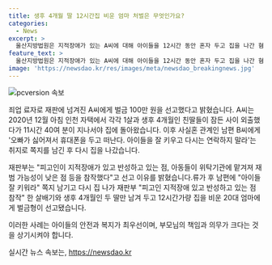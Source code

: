 ```yaml
---
title: 생후 4개월 딸 12시간집 비운 엄마 처벌은 무엇인가요?
categories:
  - News
excerpt: >
  울산지방법원은 지적장애가 있는 A씨에 대해 아이들을 12시간 동안 혼자 두고 집을 나간 혐의로 벌금 100만 원을 선고했다. A씨는 남편에게 아이들을 잘 키우라는 쪽지를 남기고 집을 떠났으며, 이로 인해 아이들은 15분 동안 아빠 없는 상황을 경험했다. 재판부는 A씨의 지적장애와 반성을 고려했지만, 범행 동기와 정황을 고려해 가볍지 않다고 판단했다. A씨에 대한 이번 판결은 사회적 이슈를 불러일으키고 있다.
feature_text: >
  울산지방법원은 지적장애가 있는 A씨에 대해 아이들을 12시간 동안 혼자 두고 집을 나간 혐의로 벌금 100만 원을 선고했다. A씨는 남편에게 아이들을 잘 키우라는 쪽지를 남기고 집을 떠났으며, 이로 인해 아이들은 15분 동안 아빠 없는 상황을 경험했다. 재판부는 A씨의 지적장애와 반성을 고려했지만, 범행 동기와 정황을 고려해 가볍지 않다고 판단했다. A씨에 대한 이번 판결은 사회적 이슈를 불러일으키고 있다.
image: 'https://newsdao.kr/res/images/meta/newsdao_breakingnews.jpg'
---
```


<p><img src="https://newsdao.kr/res/images/meta/newsdao_breakingnews.jpg" alt="pcversion 속보" /></p>

<p>죄업 료자로 재판에 넘겨진 A씨에게 벌금 100만 원을 선고했다고 밝혔습니다. A씨는 2020년 12월 아침 인천 자택에서 각각 1살과 생후 4개월인 친딸들이 잠든 사이 외출했다가 11시간 40여 분이 지나서야 집에 돌아왔습니다. 이후 사실혼 관계인 남편 B씨에게 '오빠가 싫어져서 휴대폰을 두고 떠난다. 아이들을 잘 키우고 다시는 연락하지 말라'는 취지로 쪽지를 남긴 후 다시 집을 나갔습니다.</p>

<p>재판부는 "피고인이 지적장애가 있고 반성하고 있는 점, 아동들이 위탁기관에 맡겨져 재범 가능성이 낮은 점 등을 참작했다"고 선고 이유를 밝혔습니다.류가 후 남편에 "아이들 잘 키워라" 쪽지 남기고 다시 집 나가 재판부 "피고인 지적장애 있고 반성하고 있는 점 참작" 한 살배기와 생후 4개월인 두 딸만 남겨 두고 12시간가량 집을 비운 20대 엄마에게 벌금형이 선고됐습니다.</p>

<p>이러한 사례는 아이들의 안전과 복지가 최우선이며, 부모님의 책임과 의무가 크다는 것을 상기시켜야 합니다.</p>
실시간 뉴스 속보는, <a href="https://newsdao.kr" rel="dofollow">https://newsdao.kr</a>


